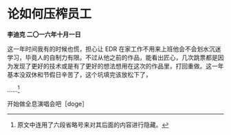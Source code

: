 # 论如何压榨员工
**李迪克	二〇一六年十月一日**

这一年时间我有的时候也慌，担心让 EDR 在家工作不用来上班他会不会划水沉迷学习，毕竟人的自制力有限。不过从他之前的作品，能看出匠心，几次跳票都是因为发现了更好的技术或是有了更好的想法想用在这次的作品里，打回重做。这一年基本没双休和节假日辛苦了，这个坑填完该放松下了，

……[^1]  

开始做全息演唱会吧［doge］  

[^1]: 原文中连用了六段省略号来对其后面的内容进行隐藏。
